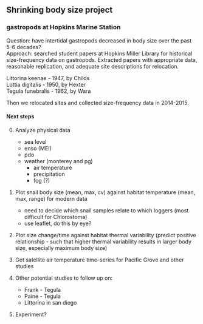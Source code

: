 Shrinking body size project 
----------------------------

### gastropods at Hopkins Marine Station

Question: have intertidal gastropods decreased in body size over the past 5-6 decades?  
Approach: searched student papers at Hopkins Miller Library for historical size-frequency data on gastropods.
Extracted papers with appropriate data, reasonable replication, and adequate site descriptions for relocation. 

Littorina keenae - 1947, by Childs  
Lottia digitalis - 1950, by Hexter  
Tegula funebralis - 1962, by Wara  

Then we relocated sites and collected size-frequency data in 2014-2015.  


####  Next steps

0. Analyze physical data
    - sea level
    - enso (MEI)
    - pdo
    - weather (monterey and pg)
        * air temperature
        * precipitation
        * fog (?)
        

1. Plot snail body size (mean, max, cv) against habitat temperature (mean, max, range) for modern data
    - need to decide which snail samples relate to which loggers (most difficult for Chlorostoma)
    - use leaflet, do this by eye?
    
2. Plot size change/time against habitat thermal variability (predict positive relationship - such that higher thermal variability results in larger body size, especially maximum body size)

3. Get satellite air temperature time-series for Pacific Grove and other studies

4. Other potential studies to follow up on:
    - Frank - Tegula
    - Paine - Tegula
    - Littorina in san diego

5. Experiment?





